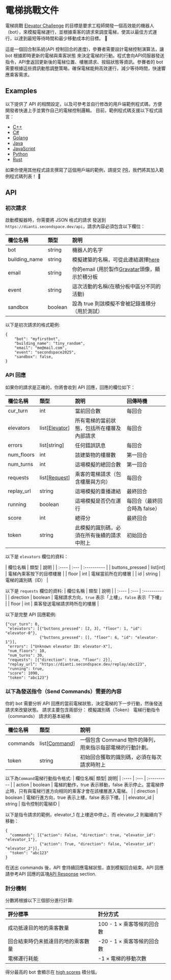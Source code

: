 # 電梯挑戰文件

電梯挑戰 [Elevator Challenge](https://dianti.secondspace.dev/) 的目標是要求工程師開發一個高效能的機器人（bot），來模擬電梯運行，並根據乘客的請求來調度電梯，使其以最佳方式運行，以達到最短等待時間和最少移動成本的目標。 🚀

這是一個回合制系統(API 控制回合的進度)，參賽者需要設計電梯控制演算法，讓 bot 根據即時更新的電梯與乘客狀態 來決定電梯的行動。程式會向API伺服器發送指令，API會返回更新後的電梯位置、樓層請求、按鈕狀態等資訊。參賽者的 bot 需要根據這些資訊動態調整策略，確保電梯能夠高效運行，減少等待時間，快速響應乘客需求。

## Examples

以下提供了 API 的相關設定，以及可參考並自行修改的用戶端範例程式碼，方便開發者快速上手並實作自己的電梯控制邏輯。
目前，範例程式碼支援以下程式語言：

- [C++](c++/)
- [C#](csharp/)
- [Golang](golang/)
- [Java](java/)
- [JavaScript](javascript/)
- [Python](python/)
- [Rust](rust/)

如果你使用其他程式語言撰寫了這個用戶端的範例，請提交 [PR](https://github.com/richardpenman/dianti-clients/pulls)，我們將其加入範例程式碼列表！ 🚀

## API

### 初次請求
啟動模擬器時，你需要將 JSON 格式的請求 發送到 `https://dianti.secondspace.dev/api`，請求內容必須包含以下欄位：

| 欄位名稱| 類型 | 說明 |
| :---- | :--- | :---------- |
| bot | string | 機器人的名字|
| building\_name | string |模擬建築的名稱，可從此連結選擇[here](https://dianti.secondspace.dev/buildings) |
| email | string | 你的email (用於製作[Gravatar](https://gravatar.com/)頭像，顯示於積分板|
| event | string | 這次活動的名稱(在積分板中區分不同的活動) |
| sandbox | boolean | 設為 true 則該模擬不會被記錄進積分（用於測試）|


以下是初次請求的格式範例:
```
{
    "bot": "myfirstbot",
    "building_name": "tiny_random",
    "email": "me@mail.com",
    "event": "secondspace2025",
    "sandbox": false,
}
```

<a name="api-response"></a> 
###  API 回應

如果你的請求是正確的，你將會收到 API 回應，回應的欄位如下：

| 欄位名稱 | 類型 | 說明 | 回傳時機 |
| :---- | :--- | :---------- | :------------ |
| cur\_turn | int | 當前回合數 | 每回合 |
| elevators | list[[Elevator](#elevator-type)] | 所有電梯的當前狀態，包括所在樓層及內部請求 | 每回合 |
| errors | list[string] | 任何錯誤訊息 | 每回合 |
| num\_floors | int | 該建築物的樓層數 | 第一回合 |
| num\_turns | int | 這場模擬的總回合數 | 第一回合 |
| requests | list[[Request](#request-type)] | 乘客的電梯請求（包含樓層與方向） | 每回合 |
| replay\_url | string | 這場模擬的重播連結 | 最終回合 |
| running | boolean | 這場模擬是否仍在運行 | 每回合（最終回合時為 false） |
| score | int | 總得分 | 最終回合 |
| token | string | 此模擬的識別碼，必須在所有後續的請求中附上 | 初始回合 |

以下是 `elevators` 欄位的資料：

<a name="elevator-type"></a> 
| 欄位名稱 | 類型 | 說明 |
| :---- | :--- | :---------- |
| buttons\_pressed | list[int] | 電梯內乘客按下的目標樓層 |
| floor | int | 電梯當前所在的樓層 |
| id | string | 電梯的識別碼（ID） |

以下是 `requests` 欄位的資料:
<a name="request-type"></a> 
| 欄位名稱 | 類型 | 說明 |
| :---- | :--- | :---------- |
| direction | boolean | 電梯請求方向，`true` 表示「上樓」，`false` 表示「下樓」 |
| floor | int | 乘客發送電梯請求時所在的樓層 |


以下是完整 API 回應範例:
```
{"cur_turn": 0,
 "elevators": [{"buttons_pressed": [2, 3], "floor": 1, "id": "elevator-0"},
               {"buttons_pressed": [], "floor": 6, "id": "elevator-1"}],
 "errors": ["Unknown elevator ID: elevator-X"],
 "num_floors": 10,
 "num_turns": 30,
 "requests": [{"direction": true, "floor": 2}],
 "replay_url": "https://dianti.secondspace.dev/replay/abc123",
 "running": true,
 "score": 1090,
 "token": "abc123"}
```

### 以下為發送指令（Send Commands）需要的內容

你的 bot 需要分析 API 回應的當前電梯狀態，決定電梯的下一步行動，然後發送請求來改變狀態。
請求主要包含兩部分：
模擬識別碼（Token）
電梯行動指令（commands）
請求的基本結構:

| 欄位名稱| 類型 | 說明|
| :---- | :--- | :---------- |
| commands | list[[Command](#command-type)] | 一個包含 Command 物件的陣列，用來指示每部電梯的行動計劃。|
| token | string |初始回合獲取的識別碼，必須在每次請求時附上 |


以下為`Command`電梯行動指令格式:
<a name="command-type"></a> 
| 欄位名稱| 類型| 說明|
| :---- | :--- | :---------- |
| action | boolean | 電梯的動作，true 表示移動，false 表示停止。當電梯停止時，只有與電梯行進方向相同的乘客才會在該樓層進入電梯。 |
| direction | boolean | 電梯行進方向，true 表示上樓，false 表示下樓。|
| elevator\_id | string | 指令控制的電梯ID |

以下是指令請求的範例，elevator_1 在上樓途中停止，而 elevator_2 則繼續向下移動：
```
{
  "commands": [{"action": False, "direction": true, "elevator_id": "elevator_1"},
               {"action": True, "direction": false, "elevator_id": "elevator_2"}],
  "token": "abc123"
}
```

在送出 commands 後，API 會持續回應電梯狀態，直到模擬回合結束。API 回應請參考API 回應的區塊[API Response](#api-response) section.

### 計分機制

分數將根據以下三個部分進行計算:

| 評分標準| 計分方式|
| :---------- | :--- |
|成功抵達目的地的乘客數量| 100 - 1 × 乘客等候的回合數 | 
|回合結束時仍未抵達目的地的乘客數量| -20 - 1 × 乘客等候的回合數|
| 電梯運行耗能 | -1 × 電梯的移動次數|

得分最高的 bot 會顯示在 [high scores](https://dianti.secondspace.dev/highscores) 積分版。 
